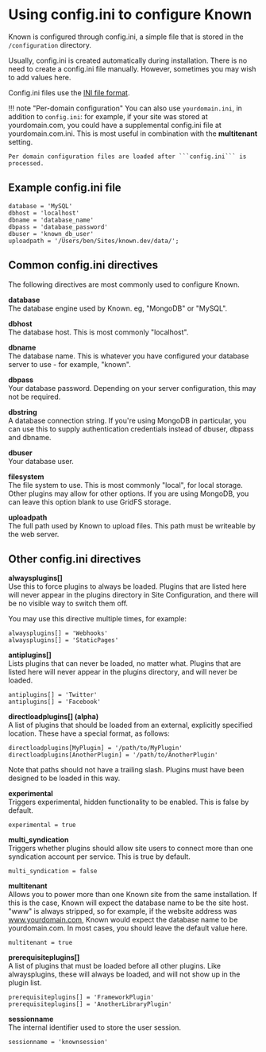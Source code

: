 # Using config.ini to configure Known

Known is configured through config.ini, a simple file that is stored in the ```/configuration``` directory.

Usually, config.ini is created automatically during installation. There is no need to create a config.ini file manually.
However, sometimes you may wish to add values here.

Config.ini files use the [INI file format](https://en.wikipedia.org/wiki/INI_file).

!!! note "Per-domain configuration"
    You can also use ```yourdomain.ini```, in addition to ```config.ini```: for example, if your site was stored at yourdomain.com, you could have a supplemental
    config.ini file at yourdomain.com.ini. This is most useful in combination with the **multitenant** setting. 

    Per domain configuration files are loaded after ```config.ini``` is processed.

## Example config.ini file

    database = 'MySQL'
    dbhost = 'localhost'
    dbname = 'database_name'
    dbpass = 'database_password'
    dbuser = 'known_db_user'
    uploadpath = '/Users/ben/Sites/known.dev/data/';

## Common config.ini directives

The following directives are most commonly used to configure Known.

**database**<br>
The database engine used by Known. eg, "MongoDB" or "MySQL".

**dbhost**<br>
The database host. This is most commonly "localhost".

**dbname**<br>
The database name. This is whatever you have configured your database server to use - for example, "known".

**dbpass**<br>
Your database password. Depending on your server configuration, this may not be required.

**dbstring**<br>
A database connection string. If you're using MongoDB in particular, you can use this to supply authentication
credentials instead of dbuser, dbpass and dbname.

**dbuser**<br>
Your database user.

**filesystem**<br>
The file system to use. This is most commonly "local", for local storage. Other plugins may allow for other options.
If you are using MongoDB, you can leave this option blank to use GridFS storage.

**uploadpath**<br>
The full path used by Known to upload files. This path must be writeable by the web server.

## Other config.ini directives

**alwaysplugins[]**<br>
Use this to force plugins to always be loaded. Plugins that are listed here will never appear in the plugins directory
in Site Configuration, and there will be no visible way to switch them off.

You may use this directive multiple times, for example:

    alwaysplugins[] = 'Webhooks'
    alwaysplugins[] = 'StaticPages'

**antiplugins[]**<br>
Lists plugins that can never be loaded, no matter what. Plugins that are listed here will never appear in the plugins
directory, and will never be loaded.

    antiplugins[] = 'Twitter'
    antiplugins[] = 'Facebook'

**directloadplugins[] (alpha)**<br>
A list of plugins that should be loaded from an external, explicitly specified location. These have a special format,
as follows:

    directloadplugins[MyPlugin] = '/path/to/MyPlugin'
    directloadplugins[AnotherPlugin] = '/path/to/AnotherPlugin'

Note that paths should not have a trailing slash. Plugins must have been designed to be loaded in this way.

**experimental**<br>
Triggers experimental, hidden functionality to be enabled. This is false by default.

    experimental = true

**multi_syndication**<br>
Triggers whether plugins should allow site users to connect more than one syndication account per service. This is true
by default.

    multi_syndication = false

**multitenant**<br>
Allows you to power more than one Known site from the same installation. If this is the case, Known will expect the
database name to be the site host. "www" is always stripped, so for example, if the website address was www.yourdomain.com,
Known would expect the database name to be yourdomain.com. In most cases, you should leave the default value here.

    multitenant = true

**prerequisiteplugins[]**<br>
A list of plugins that must be loaded before all other plugins. Like alwaysplugins, these will always be loaded, and
will not show up in the plugin list.

    prerequisiteplugins[] = 'FrameworkPlugin'
    prerequisiteplugins[] = 'AnotherLibraryPlugin'

**sessionname**<br>
The internal identifier used to store the user session.

    sessionname = 'knownsession'
